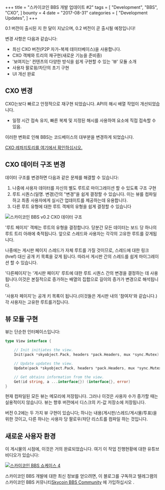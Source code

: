 +++
title = "스카이코인 BBS 개발 업데이트 #2"
tags = [
    "Development",
    "BBS",
    "CXO",
]
bounty = 4
date = "2017-08-31"
categories = [
    "Development Updates",
]
+++

0.1 버전이 출시된 지 한 달이 지났으며, 0.2 버전이 곧 출시될 예정입니다!

변경 사항은 다음과 같습니다:

- 최신 CXO 버전(P2P 자가-복제 데이터베이스)을 사용합니다.
- CXO 객체와 트리의 재구현(새로운 기능을 준비중)
- '보여지는' 컨텐츠의 다양한 방식을 쉽게 구현할 수 있는 '뷰' 모듈 소개
- 사용자 팔로윙/차단의 초기 구현
- UI 개선 완료

## CXO 변경

CXO는보다 빠르고 안정적으로 재구현 되었습니다. API의 해시 배열 작업이 개선되었습니다. 
- 일정 시간 접속 유지, 빠른 복제 및 지정된 해시를 사용하여 요소에 직접 접속할 수 있음.

이러한 변화로 인해 BBS는 코드베이스의 대부분을 변경하게 되었습니다.

[CXO 레파지토리를 여기에서 확인하십시오.](https://github.com/skycoin/cxo)

## CXO 데이터 구조 변경

데이터 구조를 변경하면 다음과 같은 문제를 해결할 수 있습니다:

1. 나중에 사용자 데이터를 자신의 별도 루트로 마이그레이션 할 수 있도록 구조 구현
2. 루트 시퀀스(일명. 변경)간의 "변경"을 쉽게 결정할 수 있습니다. 이는 뷰를 컴파일하고 최종 사용자에게 실시간 업데이트를 제공하는데 유용합니다.
3. 다른 루트 유형에 대한 루트 객체의 유형을 쉽게 결정할 수 있습니다

![스카이코인 BBS v0.2 CXO 데이터 구조](/bbs/img/bbs_cxo_datastructure_v0.2.png)

'루트 페이지' 객체는 루트의 유형을 결정합니다. 당분간 모든 데이터는 보드 당 하나의 루트 트리 아래에 축적됩니다. 앞으로 스레드와 사용자는 각각의 고유한 루트를 갖게됩니다.

나중에는 게시판 페이지 스레드가 자체 루트를 가질 것이므로, 스레드에 대한 링크(href) 대신 공개 키 목록을 갖게 됩니다. 따라서 게시판 간의 스레드를 쉽게 마이그레이션 할 수 있습니다.

'다른페이지'는 '게시판 페이지' 루트에 대한 루트 시퀀스 간의 변경을 결정하는 데 사용됩니다.이것은 본질적으로 증가하는 배열의 집합으로 길이의 증가가 변경으로 해석됩니다.

'사용자 페이지'는 공개 키 목록이 됩니다.(이것들은 게시판 내의 '참여자'와 같습니다.) 각 사용자는 고유한 루트를가집니다.

## 뷰 모듈 구현

뷰는 단순한 인터페이스입니다:

```go
type View interface {

	// Init initiates the view.
	Init(pack *skyobject.Pack, headers *pack.Headers, mux *sync.Mutex) error

	// Update updates the view.
	Update(pack *skyobject.Pack, headers *pack.Headers, mux *sync.Mutex) error

	// Get obtains information from the view.
	Get(id string, a ...interface{}) (interface{}, error)
}
```

현재 컴파일된 모든 뷰는 메모리에 저장됩니다. 그러나 이것은 사용자 수가 증가할 때는 실용적이지 않습니다. 뷰는 향후 버전에서 디스크의 키-값 저장소에 저장됩니다.

버전 0.2에는 두 가지 뷰 구현이 있습니다; 하나는 내용(게시판/스레드/게시물/투표)을 위한 것이고, 다른 하나는 사용자 당 팔로우/차단 리스트를 컴파일 하는 것입니다.

## 새로운 사용자 환경

이 게시물의 시점에, 이것은 거의 완료되었습니다. 여기 이 작업 진행현황에 대한 유튜브 비디오가 있습니다:

[![스카이코인 BBS 쇼케이스 4](https://i.ytimg.com/vi/Oue3WVkmGh4/0.jpg)](https://youtu.be/Oue3WVkmGh4)



스카이코인 BBS 개발에 대한 최신 정보를 얻으려면, 이 블로그를 구독하고 텔레그램의 스카이코인 BBS 커뮤니티[Skycoin BBS Community](https://t.me/skycoinbbs) 에 가입하십시오 .

